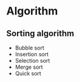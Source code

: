 # Algorithm
## Sorting algorithm
- Bubble sort
- Insertion sort
- Selection sort
- Merge sort
- Quick sort
